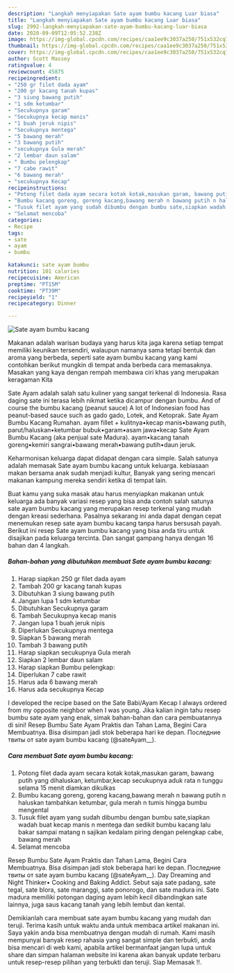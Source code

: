 ```yaml
---
description: "Langkah menyiapakan Sate ayam bumbu kacang Luar biasa"
title: "Langkah menyiapakan Sate ayam bumbu kacang Luar biasa"
slug: 2992-langkah-menyiapakan-sate-ayam-bumbu-kacang-luar-biasa
date: 2020-09-09T12:05:52.238Z
image: https://img-global.cpcdn.com/recipes/caa1ee9c3037a250/751x532cq70/sate-ayam-bumbu-kacang-foto-resep-utama.jpg
thumbnail: https://img-global.cpcdn.com/recipes/caa1ee9c3037a250/751x532cq70/sate-ayam-bumbu-kacang-foto-resep-utama.jpg
cover: https://img-global.cpcdn.com/recipes/caa1ee9c3037a250/751x532cq70/sate-ayam-bumbu-kacang-foto-resep-utama.jpg
author: Scott Massey
ratingvalue: 4
reviewcount: 45875
recipeingredient:
- "250 gr filet dada ayam"
- "200 gr kacang tanah kupas"
- "3 siung bawang putih"
- "1 sdm ketumbar"
- "Secukupnya garam"
- "Secukupnya kecap manis"
- "1 buah jeruk nipis"
- "Secukupnya mentega"
- "5 bawang merah"
- "3 bawang putih"
- "secukupnya Gula merah"
- "2 lembar daun salam"
- " Bumbu pelengkap"
- "7 cabe rawit"
- "6 bawang merah"
- "secukupnya Kecap"
recipeinstructions:
- "Potong filet dada ayam secara kotak kotak,masukan garam, bawang putih yang dihaluskan, ketumbar,kecap secukupnya aduk rata n tunggu selama 15 menit diamkan dikulkas"
- "Bumbu kacang goreng, goreng kacang,bawang merah n bawang putih n haluskan tambahkan ketumbar, gula merah n tumis hingga bumbu mengental"
- "Tusuk filet ayam yang sudah dibumbu dengan bumbu sate,siapkan wadah buat kecap manis n mentega dan sedikit bumbu kacang lalu bakar sampai matang n sajikan kedalam piring dengan pelengkap cabe, bawang merah"
- "Selamat mencoba"
categories:
- Recipe
tags:
- sate
- ayam
- bumbu

katakunci: sate ayam bumbu 
nutrition: 101 calories
recipecuisine: American
preptime: "PT15M"
cooktime: "PT39M"
recipeyield: "1"
recipecategory: Dinner

---
```



![Sate ayam bumbu kacang](https://img-global.cpcdn.com/recipes/caa1ee9c3037a250/751x532cq70/sate-ayam-bumbu-kacang-foto-resep-utama.jpg)

Makanan adalah warisan budaya yang harus kita jaga karena setiap tempat memiliki keunikan tersendiri, walaupun namanya sama tetapi bentuk dan aroma yang berbeda, seperti sate ayam bumbu kacang yang kami contohkan berikut mungkin di tempat anda berbeda cara memasaknya. Masakan yang kaya dengan rempah membawa ciri khas yang merupakan keragaman Kita

Sate Ayam adalah salah satu kuliner yang sangat terkenal di Indonesia. Rasa daging sate ini terasa lebih nikmat ketika dicampur dengan bumbu. And of course the bumbu kacang (peanut sauce) A lot of Indonesian food has peanut-based sauce such as gado gado, Lotek, and Ketoprak. Sate Ayam Bumbu Kacang Rumahan. ayam fillet + kulitnya•kecap manis•bawang putih, parut/haluskan•ketumbar bubuk•garam•asam jawa•kecap Sate Ayam Bumbu Kacang (aka penjual sate Madura). ayam•kacang tanah goreng•kemiri sangrai•bawang merah•bawang putih•daun jeruk.

Keharmonisan keluarga dapat didapat dengan cara simple. Salah satunya adalah memasak Sate ayam bumbu kacang untuk keluarga. kebiasaan makan bersama anak sudah menjadi kultur, Banyak yang sering mencari makanan kampung mereka sendiri ketika di tempat lain.

Buat kamu yang suka masak atau harus menyiapkan makanan untuk keluarga ada banyak variasi resep yang bisa anda contoh salah satunya sate ayam bumbu kacang yang merupakan resep terkenal yang mudah dengan kreasi sederhana. Pasalnya sekarang ini anda dapat dengan cepat menemukan resep sate ayam bumbu kacang tanpa harus bersusah payah.
Berikut ini resep Sate ayam bumbu kacang yang bisa anda tiru untuk disajikan pada keluarga tercinta. Dan sangat gampang hanya dengan 16 bahan dan 4 langkah.


<!--inarticleads1-->

##### Bahan-bahan yang dibutuhkan membuat Sate ayam bumbu kacang:

1. Harap siapkan 250 gr filet dada ayam
1. Tambah 200 gr kacang tanah kupas
1. Dibutuhkan 3 siung bawang putih
1. Jangan lupa 1 sdm ketumbar
1. Dibutuhkan Secukupnya garam
1. Tambah Secukupnya kecap manis
1. Jangan lupa 1 buah jeruk nipis
1. Diperlukan Secukupnya mentega
1. Siapkan 5 bawang merah
1. Tambah 3 bawang putih
1. Harap siapkan secukupnya Gula merah
1. Siapkan 2 lembar daun salam
1. Harap siapkan  Bumbu pelengkap:
1. Diperlukan 7 cabe rawit
1. Harus ada 6 bawang merah
1. Harus ada secukupnya Kecap


I developed the recipe based on the Sate Babi/Ayam Kecap I always ordered from my opposite neighbor when I was young. Jika kalian ingin tahu resep bumbu sate ayam yang enak, simak bahan-bahan dan cara pembuatannya di sini! Resep Bumbu Sate Ayam Praktis dan Tahan Lama, Begini Cara Membuatnya. Bisa disimpan jadi stok beberapa hari ke depan. Последние твиты от sate ayam bumbu kacang (@sateAyam__). 

<!--inarticleads2-->

##### Cara membuat  Sate ayam bumbu kacang:

1. Potong filet dada ayam secara kotak kotak,masukan garam, bawang putih yang dihaluskan, ketumbar,kecap secukupnya aduk rata n tunggu selama 15 menit diamkan dikulkas
1. Bumbu kacang goreng, goreng kacang,bawang merah n bawang putih n haluskan tambahkan ketumbar, gula merah n tumis hingga bumbu mengental
1. Tusuk filet ayam yang sudah dibumbu dengan bumbu sate,siapkan wadah buat kecap manis n mentega dan sedikit bumbu kacang lalu bakar sampai matang n sajikan kedalam piring dengan pelengkap cabe, bawang merah
1. Selamat mencoba


Resep Bumbu Sate Ayam Praktis dan Tahan Lama, Begini Cara Membuatnya. Bisa disimpan jadi stok beberapa hari ke depan. Последние твиты от sate ayam bumbu kacang (@sateAyam__). Day Dreaming and Night Thinker• Cooking and Baking Addict. Sebut saja sate padang, sate tegal, sate blora, sate maranggi, sate ponorogo, dan sate madura ini. Sate madura memiliki potongan daging ayam lebih kecil dibandingkan sate lainnya, juga saus kacang tanah yang lebih lembut dan kental. 

Demikianlah cara membuat sate ayam bumbu kacang yang mudah dan teruji. Terima kasih untuk waktu anda untuk membaca artikel makanan ini. Saya yakin anda bisa membuatnya dengan mudah di rumah. Kami masih mempunyai banyak resep rahasia yang sangat simple dan terbukti, anda bisa mencari di web kami, apabila artikel bermanfaat jangan lupa untuk share dan simpan halaman website ini karena akan banyak update terbaru untuk resep-resep pilihan yang terbukti dan teruji. Siap Memasak !!. 
